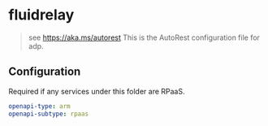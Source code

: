# fluidrelay

> see https://aka.ms/autorest
> This is the AutoRest configuration file for adp.

## Configuration

Required if any services under this folder are RPaaS.

```yaml
openapi-type: arm
openapi-subtype: rpaas
```
